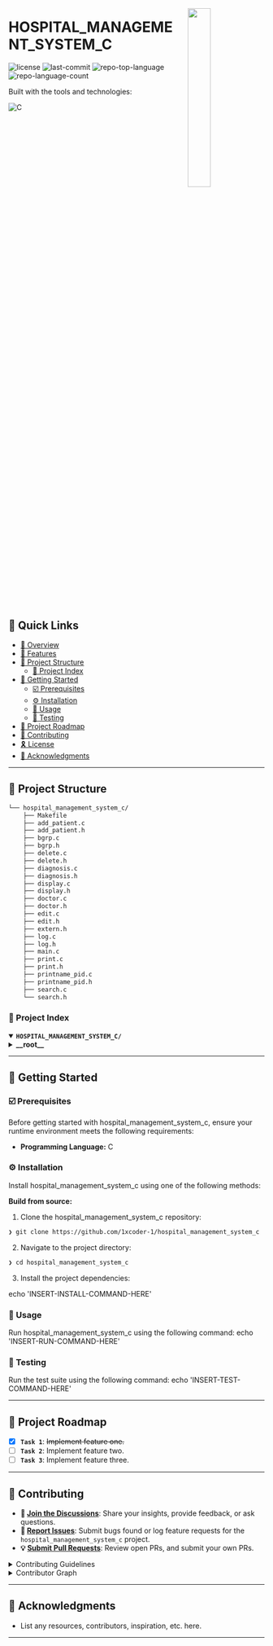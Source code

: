 <div align="left" style="position: relative;">
<img src="https://img.icons8.com/external-tal-revivo-filled-tal-revivo/96/external-markdown-a-lightweight-markup-language-with-plain-text-formatting-syntax-logo-filled-tal-revivo.png" align="right" width="30%" style="margin: -20px 0 0 20px;">
<h1>HOSPITAL_MANAGEMENT_SYSTEM_C</h1>
<p align="left">
	<img src="https://img.shields.io/github/license/1xcoder-1/hospital_management_system_c?style=plastic&logo=opensourceinitiative&logoColor=white&color=a0b9c7" alt="license">
	<img src="https://img.shields.io/github/last-commit/1xcoder-1/hospital_management_system_c?style=plastic&logo=git&logoColor=white&color=a0b9c7" alt="last-commit">
	<img src="https://img.shields.io/github/languages/top/1xcoder-1/hospital_management_system_c?style=plastic&color=a0b9c7" alt="repo-top-language">
	<img src="https://img.shields.io/github/languages/count/1xcoder-1/hospital_management_system_c?style=plastic&color=a0b9c7" alt="repo-language-count">
</p>
<p align="left">Built with the tools and technologies:</p>
<p align="left">
	<img src="https://img.shields.io/badge/C-A8B9CC.svg?style=plastic&logo=C&logoColor=black" alt="C">
</p>
</div>
<br clear="right">

## 🔗 Quick Links

- [📍 Overview](#-overview)
- [👾 Features](#-features)
- [📁 Project Structure](#-project-structure)
  - [📂 Project Index](#-project-index)
- [🚀 Getting Started](#-getting-started)
  - [☑️ Prerequisites](#-prerequisites)
  - [⚙️ Installation](#-installation)
  - [🤖 Usage](#🤖-usage)
  - [🧪 Testing](#🧪-testing)
- [📌 Project Roadmap](#-project-roadmap)
- [🔰 Contributing](#-contributing)
- [🎗 License](#-license)
- [🙌 Acknowledgments](#-acknowledgments)

---

## 📁 Project Structure

```sh
└── hospital_management_system_c/
    ├── Makefile
    ├── add_patient.c
    ├── add_patient.h
    ├── bgrp.c
    ├── bgrp.h
    ├── delete.c
    ├── delete.h
    ├── diagnosis.c
    ├── diagnosis.h
    ├── display.c
    ├── display.h
    ├── doctor.c
    ├── doctor.h
    ├── edit.c
    ├── edit.h
    ├── extern.h
    ├── log.c
    ├── log.h
    ├── main.c
    ├── print.c
    ├── print.h
    ├── printname_pid.c
    ├── printname_pid.h
    ├── search.c
    └── search.h
```


### 📂 Project Index
<details open>
	<summary><b><code>HOSPITAL_MANAGEMENT_SYSTEM_C/</code></b></summary>
	<details> <!-- __root__ Submodule -->
		<summary><b>__root__</b></summary>
		<blockquote>
			<table>
			<tr>
				<td><b><a href='https://github.com/1xcoder-1/hospital_management_system_c/blob/master/edit.h'>edit.h</a></b></td>
				<td><code>❯ REPLACE-ME</code></td>
			</tr>
			<tr>
				<td><b><a href='https://github.com/1xcoder-1/hospital_management_system_c/blob/master/edit.c'>edit.c</a></b></td>
				<td><code>❯ REPLACE-ME</code></td>
			</tr>
			<tr>
				<td><b><a href='https://github.com/1xcoder-1/hospital_management_system_c/blob/master/printname_pid.c'>printname_pid.c</a></b></td>
				<td><code>❯ REPLACE-ME</code></td>
			</tr>
			<tr>
				<td><b><a href='https://github.com/1xcoder-1/hospital_management_system_c/blob/master/log.h'>log.h</a></b></td>
				<td><code>❯ REPLACE-ME</code></td>
			</tr>
			<tr>
				<td><b><a href='https://github.com/1xcoder-1/hospital_management_system_c/blob/master/doctor.h'>doctor.h</a></b></td>
				<td><code>❯ REPLACE-ME</code></td>
			</tr>
			<tr>
				<td><b><a href='https://github.com/1xcoder-1/hospital_management_system_c/blob/master/print.c'>print.c</a></b></td>
				<td><code>❯ REPLACE-ME</code></td>
			</tr>
			<tr>
				<td><b><a href='https://github.com/1xcoder-1/hospital_management_system_c/blob/master/display.h'>display.h</a></b></td>
				<td><code>❯ REPLACE-ME</code></td>
			</tr>
			<tr>
				<td><b><a href='https://github.com/1xcoder-1/hospital_management_system_c/blob/master/doctor.c'>doctor.c</a></b></td>
				<td><code>❯ REPLACE-ME</code></td>
			</tr>
			<tr>
				<td><b><a href='https://github.com/1xcoder-1/hospital_management_system_c/blob/master/display.c'>display.c</a></b></td>
				<td><code>❯ REPLACE-ME</code></td>
			</tr>
			<tr>
				<td><b><a href='https://github.com/1xcoder-1/hospital_management_system_c/blob/master/diagnosis.h'>diagnosis.h</a></b></td>
				<td><code>❯ REPLACE-ME</code></td>
			</tr>
			<tr>
				<td><b><a href='https://github.com/1xcoder-1/hospital_management_system_c/blob/master/print.h'>print.h</a></b></td>
				<td><code>❯ REPLACE-ME</code></td>
			</tr>
			<tr>
				<td><b><a href='https://github.com/1xcoder-1/hospital_management_system_c/blob/master/main.c'>main.c</a></b></td>
				<td><code>❯ REPLACE-ME</code></td>
			</tr>
			<tr>
				<td><b><a href='https://github.com/1xcoder-1/hospital_management_system_c/blob/master/add_patient.c'>add_patient.c</a></b></td>
				<td><code>❯ REPLACE-ME</code></td>
			</tr>
			<tr>
				<td><b><a href='https://github.com/1xcoder-1/hospital_management_system_c/blob/master/search.c'>search.c</a></b></td>
				<td><code>❯ REPLACE-ME</code></td>
			</tr>
			<tr>
				<td><b><a href='https://github.com/1xcoder-1/hospital_management_system_c/blob/master/printname_pid.h'>printname_pid.h</a></b></td>
				<td><code>❯ REPLACE-ME</code></td>
			</tr>
			<tr>
				<td><b><a href='https://github.com/1xcoder-1/hospital_management_system_c/blob/master/Makefile'>Makefile</a></b></td>
				<td><code>❯ REPLACE-ME</code></td>
			</tr>
			<tr>
				<td><b><a href='https://github.com/1xcoder-1/hospital_management_system_c/blob/master/delete.h'>delete.h</a></b></td>
				<td><code>❯ REPLACE-ME</code></td>
			</tr>
			<tr>
				<td><b><a href='https://github.com/1xcoder-1/hospital_management_system_c/blob/master/delete.c'>delete.c</a></b></td>
				<td><code>❯ REPLACE-ME</code></td>
			</tr>
			<tr>
				<td><b><a href='https://github.com/1xcoder-1/hospital_management_system_c/blob/master/add_patient.h'>add_patient.h</a></b></td>
				<td><code>❯ REPLACE-ME</code></td>
			</tr>
			<tr>
				<td><b><a href='https://github.com/1xcoder-1/hospital_management_system_c/blob/master/diagnosis.c'>diagnosis.c</a></b></td>
				<td><code>❯ REPLACE-ME</code></td>
			</tr>
			<tr>
				<td><b><a href='https://github.com/1xcoder-1/hospital_management_system_c/blob/master/extern.h'>extern.h</a></b></td>
				<td><code>❯ REPLACE-ME</code></td>
			</tr>
			<tr>
				<td><b><a href='https://github.com/1xcoder-1/hospital_management_system_c/blob/master/log.c'>log.c</a></b></td>
				<td><code>❯ REPLACE-ME</code></td>
			</tr>
			<tr>
				<td><b><a href='https://github.com/1xcoder-1/hospital_management_system_c/blob/master/bgrp.h'>bgrp.h</a></b></td>
				<td><code>❯ REPLACE-ME</code></td>
			</tr>
			<tr>
				<td><b><a href='https://github.com/1xcoder-1/hospital_management_system_c/blob/master/bgrp.c'>bgrp.c</a></b></td>
				<td><code>❯ REPLACE-ME</code></td>
			</tr>
			<tr>
				<td><b><a href='https://github.com/1xcoder-1/hospital_management_system_c/blob/master/search.h'>search.h</a></b></td>
				<td><code>❯ REPLACE-ME</code></td>
			</tr>
			</table>
		</blockquote>
	</details>
</details>

---
## 🚀 Getting Started

### ☑️ Prerequisites

Before getting started with hospital_management_system_c, ensure your runtime environment meets the following requirements:

- **Programming Language:** C


### ⚙️ Installation

Install hospital_management_system_c using one of the following methods:

**Build from source:**

1. Clone the hospital_management_system_c repository:
```sh
❯ git clone https://github.com/1xcoder-1/hospital_management_system_c
```

2. Navigate to the project directory:
```sh
❯ cd hospital_management_system_c
```

3. Install the project dependencies:

echo 'INSERT-INSTALL-COMMAND-HERE'



### 🤖 Usage
Run hospital_management_system_c using the following command:
echo 'INSERT-RUN-COMMAND-HERE'

### 🧪 Testing
Run the test suite using the following command:
echo 'INSERT-TEST-COMMAND-HERE'

---
## 📌 Project Roadmap

- [X] **`Task 1`**: <strike>Implement feature one.</strike>
- [ ] **`Task 2`**: Implement feature two.
- [ ] **`Task 3`**: Implement feature three.

---

## 🔰 Contributing

- **💬 [Join the Discussions](https://github.com/1xcoder-1/hospital_management_system_c/discussions)**: Share your insights, provide feedback, or ask questions.
- **🐛 [Report Issues](https://github.com/1xcoder-1/hospital_management_system_c/issues)**: Submit bugs found or log feature requests for the `hospital_management_system_c` project.
- **💡 [Submit Pull Requests](https://github.com/1xcoder-1/hospital_management_system_c/blob/main/CONTRIBUTING.md)**: Review open PRs, and submit your own PRs.

<details closed>
<summary>Contributing Guidelines</summary>

1. **Fork the Repository**: Start by forking the project repository to your github account.
2. **Clone Locally**: Clone the forked repository to your local machine using a git client.
   ```sh
   git clone https://github.com/1xcoder-1/hospital_management_system_c
   ```
3. **Create a New Branch**: Always work on a new branch, giving it a descriptive name.
   ```sh
   git checkout -b new-feature-x
   ```
4. **Make Your Changes**: Develop and test your changes locally.
5. **Commit Your Changes**: Commit with a clear message describing your updates.
   ```sh
   git commit -m 'Implemented new feature x.'
   ```
6. **Push to github**: Push the changes to your forked repository.
   ```sh
   git push origin new-feature-x
   ```
7. **Submit a Pull Request**: Create a PR against the original project repository. Clearly describe the changes and their motivations.
8. **Review**: Once your PR is reviewed and approved, it will be merged into the main branch. Congratulations on your contribution!
</details>

<details closed>
<summary>Contributor Graph</summary>
<br>
<p align="left">
   <a href="https://github.com{/1xcoder-1/hospital_management_system_c/}graphs/contributors">
      <img src="https://contrib.rocks/image?repo=1xcoder-1/hospital_management_system_c">
   </a>
</p>
</details>

---

## 🙌 Acknowledgments

- List any resources, contributors, inspiration, etc. here.

---
